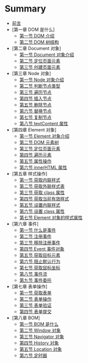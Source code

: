 # Summary

* [前言](README.md)
* [第一章 DOM 是什么]
    * [第一节 DOM 介绍](DOM介绍.md)
    * [第二节 DOM 树结构](DOM树结构.md)
* [第二章 Document 对象]
    * [第一节 Document 对象介绍](Document对象介绍.md)
    * [第二节 定位页面元素](Document对象定位页面元素.md)
    * [第三节 创建页面元素](创建页面元素.md)
* [第三章 Node 对象]
    * [第一节 Node 对象介绍](Node对象介绍.md)
    * [第二节 判断节点类型](判断节点类型.md)
    * [第三节 遍历节点](遍历节点.md)
    * [第四节 插入节点](插入节点.md)
    * [第五节 删除节点](删除节点.md)
    * [第六节 替换节点](替换节点.md)
    * [第七节 复制节点](复制节点.md)
    * [第八节 textContent 属性](textContent属性.md)
* [第四章 Element 对象]
    * [第一节 Element 对象介绍](Element对象介绍.md)
    * [第二节 DOM 元素树](DOM元素树.md)
    * [第三节 定位页面元素](Element对象定位页面元素.md)
    * [第四节 遍历元素](遍历元素.md)
    * [第五节 属性操作](属性操作.md)
    * [第六节 innerHTML 属性](innerHTML属性.md)
* [第五章 样式操作]
    * [第一节 获取内联样式](获取内联样式.md)
    * [第二节 获取外联样式表](获取外联样式表.md)
    * [第三节 获取 class 属性](获取class属性.md)
    * [第四节 获取当前有效样式](获取当前有效样式.md)
    * [第五节 设置内联样式](设置内联样式.md)
    * [第六节 设置 class 属性](设置class属性.md)
    * [第七节 Element 对象的样式属性](Element对象的样式属性.md)
* [第六章 事件]
    * [第一节 什么是事件](什么是事件.md)
    * [第二节 注册事件](注册事件.md)
    * [第三节 移除注册事件](移除注册事件.md)
    * [第四节 Event 事件对象](事件对象.md)
    * [第五节 获取目标元素](获取目标元素.md)
    * [第六节 阻止默认行为](阻止默认行为.md)
    * [第七节 获取鼠标坐标](获取鼠标坐标.md)
    * [第八节 事件流](事件流.md)
    * [第九节 事件委托](事件委托.md)
* [第七章 表单操作]
    * [第一节 获取表单](获取表单.md)
    * [第二节 表单操作](表单组件操作.md)
    * [第三节 表单验证](表单验证.md)
    * [第四节 表单提交](表单提交.md)
* [第八章 BOM]
    * [第一节 BOM 是什么](BOM是什么.md)
    * [第二节 Window 对象](Window对象.md)
    * [第三节 Navigator 对象](Navigator对象.md)
    * [第四节 History 对象](History对象.md)
    * [第五节 Location 对象](Location对象.md)
    * [第六节 定时器](定时器.md)

